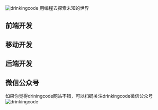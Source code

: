 ![drinkingcode](https://github.com/drinkingcode/drinkingcode-website/tree/master/images/drinkingcode.jpg) 用编程去探索未知的世界



## 前端开发









## 移动开发







## 后端开发





## 微信公众号
如果你觉得driningcode网站不错，可以扫码关注drinkingcode微信公众号
![drinkingcode](https://github.com/drinkingcode/drinkingcode-website/tree/master/images/drinkingcode.jpg)
